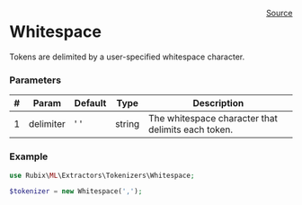 <span style="float:right;"><a href="https://github.com/RubixML/RubixML/blob/master/src/Other/Tokenizers/Whitespace.php">Source</a></span>

# Whitespace
Tokens are delimited by a user-specified whitespace character.

### Parameters
| # | Param | Default | Type | Description |
|---|---|---|---|---|
| 1 | delimiter | ' ' | string | The whitespace character that delimits each token. |

### Example
```php
use Rubix\ML\Extractors\Tokenizers\Whitespace;

$tokenizer = new Whitespace(',');
```